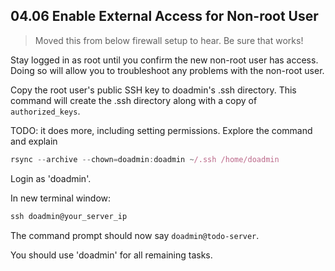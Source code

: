 ## 04.06 Enable External Access for Non-root User

> Moved this from below firewall setup to hear. Be sure that works!

Stay logged in as root until you confirm the new non-root user has access. Doing so will allow you to troubleshoot any problems with the non-root user.

Copy the root user's public SSH key to doadmin's .ssh directory. This command will create the .ssh directory along with a copy of `authorized_keys`.

TODO: it does more, including setting permissions. Explore the command and explain

```js
rsync --archive --chown=doadmin:doadmin ~/.ssh /home/doadmin

```

Login as 'doadmin'.

In new terminal window:

```js
ssh doadmin@your_server_ip
```

The command prompt should now say `doadmin@todo-server`.

You should use 'doadmin' for all remaining tasks.
